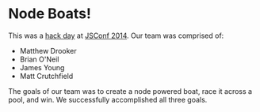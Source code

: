 # Node Boats!
This was a [hack day][hackday] at [JSConf 2014][jsconf].  Our team was
comprised of:

- Matthew Drooker
- Brian O'Neil
- James Young
- Matt Crutchfield

The goals of our team was to create a node powered boat, race it across a pool,
and win.  We successfully accomplished all three goals.



[jsconf]: http://2014.jsconf.us/
[hackday]: http://2014.jsconf.us/schedule.html#cyoa
